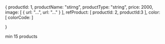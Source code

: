 {
productId: 1,
productName: "stirng",
productType: "string",
price: 2000,
image: [
{
url: "...",
url: "..."
}
],
refProduct: [
productId: 2,
productId:3
],
color: [
colorCode:
]

}

min 15 products
